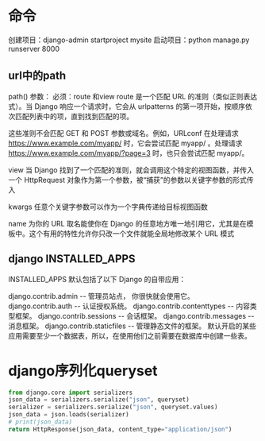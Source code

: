 # 命令
创建项目：django-admin startproject mysite
启动项目：python manage.py runserver 8000

## url中的path
path() 参数： 必须：route 和view
route 是一个匹配 URL 的准则（类似正则表达式）。当 Django 响应一个请求时，它会从 urlpatterns 的第一项开始，按顺序依次匹配列表中的项，直到找到匹配的项。

这些准则不会匹配 GET 和 POST 参数或域名。例如，URLconf 在处理请求 https://www.example.com/myapp/ 时，它会尝试匹配 myapp/ 。处理请求 https://www.example.com/myapp/?page=3 时，也只会尝试匹配 myapp/。

view
当 Django 找到了一个匹配的准则，就会调用这个特定的视图函数，并传入一个 HttpRequest 对象作为第一个参数，被“捕获”的参数以关键字参数的形式传入

kwargs
任意个关键字参数可以作为一个字典传递给目标视图函数

name
为你的 URL 取名能使你在 Django 的任意地方唯一地引用它，尤其是在模板中。这个有用的特性允许你只改一个文件就能全局地修改某个 URL 模式

## django INSTALLED_APPS 
INSTALLED_APPS 默认包括了以下 Django 的自带应用：

django.contrib.admin -- 管理员站点， 你很快就会使用它。
django.contrib.auth -- 认证授权系统。
django.contrib.contenttypes -- 内容类型框架。
django.contrib.sessions -- 会话框架。
django.contrib.messages -- 消息框架。
django.contrib.staticfiles -- 管理静态文件的框架。
默认开启的某些应用需要至少一个数据表，所以，在使用他们之前需要在数据库中创建一些表。

# django序列化queryset
```python
from django.core import serializers
json_data = serializers.serialize("json", queryset)
serializer = serializers.serialize("json", queryset.values)
json_data = json.loads(serializer)
# print(json_data)
return HttpResponse(json_data, content_type="application/json")
```